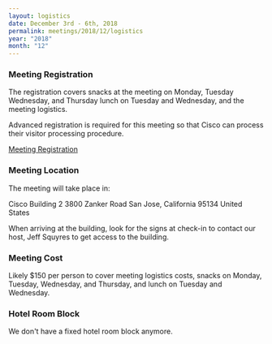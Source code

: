 ```yaml
---
layout: logistics
date: December 3rd - 6th, 2018
permalink: meetings/2018/12/logistics
year: "2018"
month: "12"
---
```


### Meeting Registration

The registration covers snacks at the meeting on Monday, Tuesday Wednesday, and Thursday lunch on
Tuesday and Wednesday, and the meeting logistics.

Advanced registration is required for this meeting so that Cisco can process their visitor
processing procedure.

[Meeting Registration](https://www.eventbrite.com/e/mpi-forum-san-jose-tickets-52750170179)

### Meeting Location

The meeting will take place in:

Cisco Building 2
3800 Zanker Road
San Jose, California 95134
United States

When arriving at the building, look for the signs at check-in to contact our host, Jeff Squyres to
get access to the building.

### Meeting Cost

Likely $150 per person to cover meeting logistics costs, snacks on Monday, Tuesday, Wednesday, and
Thursday, and lunch on Tuesday and Wednesday.  

### Hotel Room Block

We don't have a fixed hotel room block anymore.
